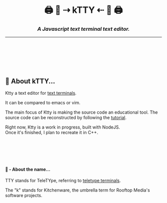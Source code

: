 <!-- Title -->
<h1 align="center">
  🖨 🐯  ⇢ kTTY ⇠  🐯 🖨
</h1>

<!--  Subtitle -->
<h3 align="center">
  <i>A Javascript text terminal text editor.</i>
</h3>

---

<br /><br /><br /><br /><br />





<h2> 🐯 About kTTY...</h2>

Ktty a text editor for <a href="#text-terminals">text terminals</a>.  

It can be compared to emacs or vim. 

The main focus of Ktty is making the source code an educational tool.
The source code can be reconstructed by following the <a href="https://github.com/rooftop-media/ktty-tutorial">tutorial</a>.

Right now, Ktty is a work in progress, built with NodeJS.  
Once it's finished, I plan to recreate it in C++.




<br/><br/><br/><br/>




<h4> 🐯  - About the name...</h4>

TTY stands for TeleTYpe, referring to [teletype terminals](https://en.wikipedia.org/wiki/Teletype_Model_33).  

The "k" stands for Kitchenware, the umbrella term for Rooftop Media's software projects. 

<br /><br /><br /><br /><br />
<br /><br /><br /><br /><br />
<br /><br /><br /><br /><br />


